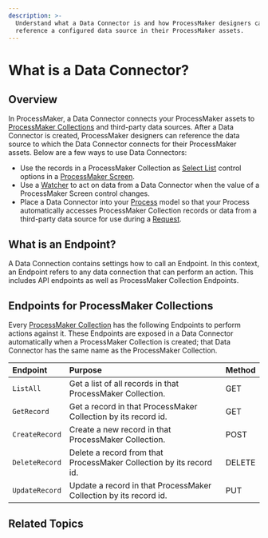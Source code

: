 ```yaml
---
description: >-
  Understand what a Data Connector is and how ProcessMaker designers can
  reference a configured data source in their ProcessMaker assets.
---
```


# What is a Data Connector?

## Overview

In ProcessMaker, a Data Connector connects your ProcessMaker assets to [ProcessMaker Collections](../../collections/what-is-a-collection.md) and third-party data sources. After a Data Connector is created, ProcessMaker designers can reference the data source to which the Data Connector connects for their ProcessMaker assets. Below are a few ways to use Data Connectors:

* Use the records in a ProcessMaker Collection as [Select List](../design-forms/screens-builder/control-descriptions/select-list-control-settings.md) control options in a [ProcessMaker Screen](../design-forms/what-is-a-form.md).
* Use a [Watcher](../design-forms/screens-builder/manage-watchers/what-is-a-watcher.md) to act on data from a Data Connector when the value of a ProcessMaker Screen control changes.
* Place a Data Connector into your [Process](../viewing-processes/what-is-a-process.md) model so that your Process automatically accesses ProcessMaker Collection records or data from a third-party data source for use during a [Request](../../using-processmaker/requests/what-is-a-request.md).

## What is an Endpoint?

A Data Connection contains settings how to call an Endpoint. In this context, an Endpoint refers to any data connection that can perform an action. This includes API endpoints as well as ProcessMaker Collection Endpoints.

## Endpoints for ProcessMaker Collections

Every [ProcessMaker Collection](../../collections/what-is-a-collection.md) has the following Endpoints to perform actions against it. These Endpoints are exposed in a Data Connector automatically when a ProcessMaker Collection is created; that Data Connector has the same name as the ProcessMaker Collection.

| Endpoint | Purpose | Method |
| :--- | :--- | :--- |
| `ListAll` | Get a list of all records in that ProcessMaker Collection. | GET |
| `GetRecord` | Get a record in that ProcessMaker Collection by its record id. | GET |
| `CreateRecord` | Create a new record in that ProcessMaker Collection. | POST |
| `DeleteRecord` | Delete a record from that ProcessMaker Collection by its record id. | DELETE |
| `UpdateRecord` | Update a record in that ProcessMaker Collection by its record id. | PUT |

## Related Topics




